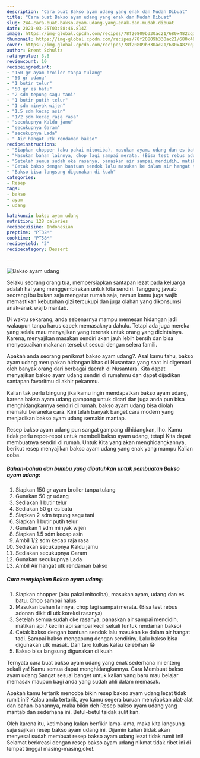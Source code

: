 ```yaml
---
description: "Cara buat Bakso ayam udang yang enak dan Mudah Dibuat"
title: "Cara buat Bakso ayam udang yang enak dan Mudah Dibuat"
slug: 244-cara-buat-bakso-ayam-udang-yang-enak-dan-mudah-dibuat
date: 2021-03-25T03:58:46.814Z
image: https://img-global.cpcdn.com/recipes/78f20809b330ac21/680x482cq70/bakso-ayam-udang-foto-resep-utama.jpg
thumbnail: https://img-global.cpcdn.com/recipes/78f20809b330ac21/680x482cq70/bakso-ayam-udang-foto-resep-utama.jpg
cover: https://img-global.cpcdn.com/recipes/78f20809b330ac21/680x482cq70/bakso-ayam-udang-foto-resep-utama.jpg
author: Brent Schultz
ratingvalue: 3.6
reviewcount: 10
recipeingredient:
- "150 gr ayam broiler tanpa tulang"
- "50 gr udang"
- "1 butir telur"
- "50 gr es batu"
- "2 sdm tepung sagu tani"
- "1 butir putih telur"
- "1 sdm minyak wijen"
- "1.5 sdm kecap asin"
- "1/2 sdm kecap raja rasa"
- "secukupnya Kaldu jamu"
- "secukupnya Garam"
- "secukupnya Lada"
- " Air hangat utk rendaman bakso"
recipeinstructions:
- "Siapkan chopper (aku pakai mitociba), masukan ayam, udang dan es batu. Chop sampai halus"
- "Masukan bahan lainnya, chop lagi sampai merata. (Bisa test rebus adonan dikit dl utk koreksi rasanya)"
- "Setelah semua sudah oke rasanya, panaskan air sampai mendidih, matikan api / kecilin api sampai kecil sekali (untuk rendaman bakso)"
- "Cetak bakso dengan bantuan sendok lalu masukan ke dalam air hangat tadi. Sampai bakso mengapung dengan sendiriny. Lalu bakso bisa digunakan utk masak. Dan taro kulkas kalau kelebihan 😁"
- "Bakso bisa langsung digunakan di kuah"
categories:
- Resep
tags:
- bakso
- ayam
- udang

katakunci: bakso ayam udang 
nutrition: 128 calories
recipecuisine: Indonesian
preptime: "PT32M"
cooktime: "PT58M"
recipeyield: "3"
recipecategory: Dessert

---
```



![Bakso ayam udang](https://img-global.cpcdn.com/recipes/78f20809b330ac21/680x482cq70/bakso-ayam-udang-foto-resep-utama.jpg)

Selaku seorang orang tua, mempersiapkan santapan lezat pada keluarga adalah hal yang menggembirakan untuk kita sendiri. Tanggung jawab seorang ibu bukan saja mengatur rumah saja, namun kamu juga wajib memastikan kebutuhan gizi tercukupi dan juga olahan yang dikonsumsi anak-anak wajib mantab.

Di waktu  sekarang, anda sebenarnya mampu memesan hidangan jadi walaupun tanpa harus capek memasaknya dahulu. Tetapi ada juga mereka yang selalu mau menyajikan yang terenak untuk orang yang dicintainya. Karena, menyajikan masakan sendiri akan jauh lebih bersih dan bisa menyesuaikan makanan tersebut sesuai dengan selera famili. 



Apakah anda seorang penikmat bakso ayam udang?. Asal kamu tahu, bakso ayam udang merupakan hidangan khas di Nusantara yang saat ini digemari oleh banyak orang dari berbagai daerah di Nusantara. Kita dapat menyajikan bakso ayam udang sendiri di rumahmu dan dapat dijadikan santapan favoritmu di akhir pekanmu.

Kalian tak perlu bingung jika kamu ingin mendapatkan bakso ayam udang, karena bakso ayam udang gampang untuk dicari dan juga anda pun bisa menghidangkannya sendiri di rumah. bakso ayam udang bisa diolah memalui beraneka cara. Kini telah banyak banget cara modern yang menjadikan bakso ayam udang semakin mantap.

Resep bakso ayam udang pun sangat gampang dihidangkan, lho. Kamu tidak perlu repot-repot untuk membeli bakso ayam udang, tetapi Kita dapat membuatnya sendiri di rumah. Untuk Kita yang akan menghidangkannya, berikut resep menyajikan bakso ayam udang yang enak yang mampu Kalian coba.

<!--inarticleads1-->

##### Bahan-bahan dan bumbu yang dibutuhkan untuk pembuatan Bakso ayam udang:

1. Siapkan 150 gr ayam broiler tanpa tulang
1. Gunakan 50 gr udang
1. Sediakan 1 butir telur
1. Sediakan 50 gr es batu
1. Siapkan 2 sdm tepung sagu tani
1. Siapkan 1 butir putih telur
1. Gunakan 1 sdm minyak wijen
1. Siapkan 1.5 sdm kecap asin
1. Ambil 1/2 sdm kecap raja rasa
1. Sediakan secukupnya Kaldu jamu
1. Sediakan secukupnya Garam
1. Gunakan secukupnya Lada
1. Ambil  Air hangat utk rendaman bakso




<!--inarticleads2-->

##### Cara menyiapkan Bakso ayam udang:

1. Siapkan chopper (aku pakai mitociba), masukan ayam, udang dan es batu. Chop sampai halus
1. Masukan bahan lainnya, chop lagi sampai merata. (Bisa test rebus adonan dikit dl utk koreksi rasanya)
1. Setelah semua sudah oke rasanya, panaskan air sampai mendidih, matikan api / kecilin api sampai kecil sekali (untuk rendaman bakso)
1. Cetak bakso dengan bantuan sendok lalu masukan ke dalam air hangat tadi. Sampai bakso mengapung dengan sendiriny. Lalu bakso bisa digunakan utk masak. Dan taro kulkas kalau kelebihan 😁
1. Bakso bisa langsung digunakan di kuah




Ternyata cara buat bakso ayam udang yang enak sederhana ini enteng sekali ya! Kamu semua dapat menghidangkannya. Cara Membuat bakso ayam udang Sangat sesuai banget untuk kalian yang baru mau belajar memasak maupun bagi anda yang sudah ahli dalam memasak.

Apakah kamu tertarik mencoba bikin resep bakso ayam udang lezat tidak rumit ini? Kalau anda tertarik, ayo kamu segera buruan menyiapkan alat-alat dan bahan-bahannya, maka bikin deh Resep bakso ayam udang yang mantab dan sederhana ini. Betul-betul taidak sulit kan. 

Oleh karena itu, ketimbang kalian berfikir lama-lama, maka kita langsung saja sajikan resep bakso ayam udang ini. Dijamin kalian tiidak akan menyesal sudah membuat resep bakso ayam udang lezat tidak rumit ini! Selamat berkreasi dengan resep bakso ayam udang nikmat tidak ribet ini di tempat tinggal masing-masing,oke!.

